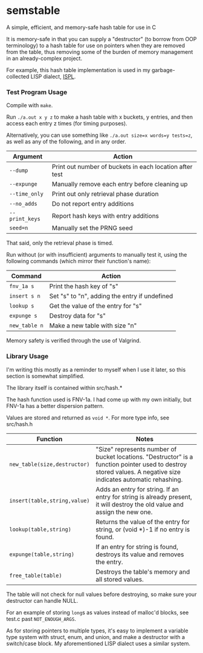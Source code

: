 # semstable
A simple, efficient, and memory-safe hash table for use in C

It is memory-safe in that you can supply a "destructor" (to borrow from OOP terminology) to a hash table
for use on pointers when they are removed from the table,
thus removing some of the burden of memory management in an already-complex project.

For example, this hash table implementation is used in my garbage-collected LISP dialect, [ISPL](../../../ispl).

### Test Program Usage

Compile with `make`.

Run `./a.out x y z` to make a hash table with x buckets, y entries, and then access each entry z times (for timing purposes).

Alternatively, you can use something like `./a.out size=x words=y tests=z`, as well as any of the following, and in any order.

Argument       | Action
---            | ---
`--dump`       | Print out number of buckets in each location after test
`--expunge`    | Manually remove each entry before cleaning up
`--time_only`  | Print out only retrieval phase duration
`--no_adds`    | Do not report entry additions
`--print_keys` | Report hash keys with entry additions
`seed=n`       | Manually set the PRNG seed

That said, only the retrieval phase is timed.

Run without (or with insufficient) arguments to manually test it, using the following commands (which mirror their function's name):

Command       | Action
---           | ---
`fnv_1a s`    | Print the hash key of "s"
`insert s n`  | Set "s" to "n", adding the entry if undefined
`lookup s`    | Get the value of the entry for "s"
`expunge s`   | Destroy data for "s"
`new_table n` | Make a new table with size "n"

Memory safety is verified through the use of Valgrind.

### Library Usage

I'm writing this mostly as a reminder to myself when I use it later, so this section is somewhat simplified.

The library itself is contained within src/hash.\*

The hash function used is FNV-1a. I had come up with my own initially, but FNV-1a has a better dispersion pattern.

Values are stored and returned as `void *`. For more type info, see src/hash.h

Function                     | Notes
---                          | ---
`new_table(size,destructor)` | "Size" represents number of bucket locations. "Destructor" is a function pointer used to destroy stored values. A negative size indicates automatic rehashing.
`insert(table,string,value)` | Adds an entry for string. If an entry for string is already present, it will destroy the old value and assign the new one.
`lookup(table,string)`       | Returns the value of the entry for string, or (void \*)-1 if no entry is found.
`expunge(table,string)`      | If an entry for string is found, destroys its value and removes the entry.
`free_table(table)`          | Destroys the table's memory and all stored values.

The table will not check for null values before destroying, so make sure your destructor can handle NULL.

For an example of storing `long`s as values instead of malloc'd blocks, see test.c past `NOT_ENOUGH_ARGS`.

As for storing pointers to multiple types, it's easy to implement a variable type system with struct, enum, and union, and make a destructor with a switch/case block.
My aforementioned LISP dialect uses a similar system.
